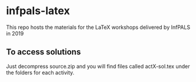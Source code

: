 # infpals-latex
This repo hosts the materials for the LaTeX workshops delivered by InfPALS in 2019


## To access solutions

Just decompress source.zip and you will find files called actX-sol.tex under the folders for each activity.
